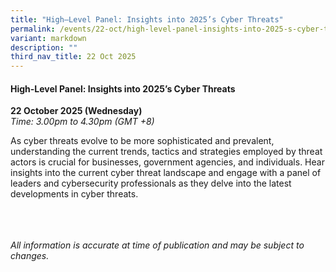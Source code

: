 ```yaml
---
title: "High–Level Panel: Insights into 2025’s Cyber Threats"
permalink: /events/22-oct/high-level-panel-insights-into-2025-s-cyber-threats/
variant: markdown
description: ""
third_nav_title: 22 Oct 2025
---
```

#### **High-Level Panel: Insights into 2025’s Cyber Threats**

**22 October 2025 (Wednesday)**  
*Time: 3.00pm to 4.30pm (GMT +8)*

As cyber threats evolve to be more sophisticated and prevalent, understanding the current trends, tactics and strategies employed by threat actors is crucial for businesses, government agencies, and individuals. Hear insights into the current cyber threat landscape and engage with a panel of leaders and cybersecurity professionals as they delve into the latest developments in cyber threats. 

<br><br><br>
*All information is accurate at time of publication and may be subject to changes.*